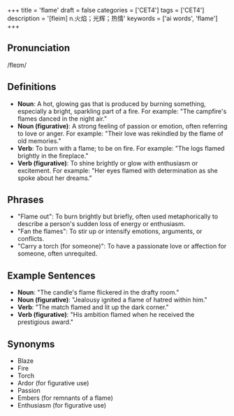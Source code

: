+++
title = 'flame'
draft = false
categories = ['CET4']
tags = ['CET4']
description = '[fleim] n.火焰；光辉；热情'
keywords = ['ai words', 'flame']
+++

## Pronunciation
/fleɪm/

## Definitions
- **Noun**: A hot, glowing gas that is produced by burning something, especially a bright, sparkling part of a fire. For example: "The campfire's flames danced in the night air."
- **Noun (figurative)**: A strong feeling of passion or emotion, often referring to love or anger. For example: "Their love was rekindled by the flame of old memories."
- **Verb**: To burn with a flame; to be on fire. For example: "The logs flamed brightly in the fireplace."
- **Verb (figurative)**: To shine brightly or glow with enthusiasm or excitement. For example: "Her eyes flamed with determination as she spoke about her dreams."

## Phrases
- "Flame out": To burn brightly but briefly, often used metaphorically to describe a person's sudden loss of energy or enthusiasm.
- "Fan the flames": To stir up or intensify emotions, arguments, or conflicts.
- "Carry a torch (for someone)": To have a passionate love or affection for someone, often unrequited.

## Example Sentences
- **Noun**: "The candle's flame flickered in the drafty room."
- **Noun (figurative)**: "Jealousy ignited a flame of hatred within him."
- **Verb**: "The match flamed and lit up the dark corner."
- **Verb (figurative)**: "His ambition flamed when he received the prestigious award."

## Synonyms
- Blaze
- Fire
- Torch
- Ardor (for figurative use)
- Passion
- Embers (for remnants of a flame)
- Enthusiasm (for figurative use)
